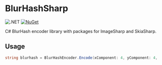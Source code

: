 # BlurHashSharp

![.NET][github-actions-badge] [![NuGet][nuget-badge]][nuget-page]

C# BlurHash encoder library with packages for ImageSharp and SkiaSharp.

## Usage

```cs
string blurhash = BlurHashEncoder.Encode(xComponent: 4, yComponent: 4, filename: "/path/to/your/image.jpeg");
```

[github-actions-badge]: https://github.com/Bond-009/BlurHashSharp/workflows/.NET/badge.svg
[nuget-badge]: https://img.shields.io/nuget/v/BlurHashSharp
[nuget-page]: https://www.nuget.org/packages/BlurHashSharp/
